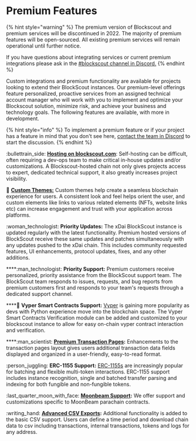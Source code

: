 # Premium Features

{% hint style="warning" %}
The premium version of Blockscout and premium services will be discontinued in 2022. The majority of premium features will be open-sourced. All existing premium services will remain operational until further notice.

If you have questions about integrating services or current premium integrations please ask in the [#blockscout channel in Discord.](https://discord.com/invite/ZUnrZTK)
{% endhint %}

Custom integrations and premium functionality are available for projects looking to extend their BlockScout instances. Our premium-level offerings feature personalized, proactive services from an assigned technical account manager who will work with you to implement and optimize your Blockscout solution, minimize risk, and achieve your business and technology goals. The following features are available, with more in development.

{% hint style="info" %}
To implement a premium feature or if your project has a feature in mind that you don't see here, [contact the team in Discord](https://discord.gg/ZUnrZTK) to start the discussion.&#x20;
{% endhint %}

:bullettrain\_side: [**Hosting on blockscout.com**](your-chain-on-blockscout.com.md): Self-hosting can be difficult, often requiring a dev-ops team to make critical in-house updates and/or customizations. A Blockscout-hosted chain not only gives projects access to expert, dedicated technical support, it also greatly increases project visibility.

:lizard: [**Custom Themes:**](custom-branded-themes.md) Custom themes help create a seamless blockchain experience for users.  A consistent look and feel helps orient the user, and custom elements like links to various related elements (NFTs, website links etc) can increase engagement and trust with your application across platforms.

:woman\_technologist: **Priority Updates:** The xDai BlockScout instance is updated regularly with the latest functionality. Premium hosted versions of BlockScout receive these same updates and patches simultaneously with any updates pushed to the xDai chain. This includes community requested features, UI enhancements, protocol updates, fixes, and any other additions.

****:man\_technologist: **Priority Support:** Premium customers receive personalized, priority assistance from the BlockScout support team. The BlockScout team responds to issues, requests, and bug reports from premium customers first and responds to your team's requests through a dedicated support channel.

****:snake: **Vyper Smart Contracts Support:** [Vyper](https://vyper.readthedocs.io/en/stable/) is gaining more popularity as devs with Python experience move into the blockchain space. The Vyper Smart Contracts Verification module can be added and customized to your blockscout instance to allow for easy on-chain vyper contract interaction and verification.

****:man\_scientist: [**Premium Transaction Pages**](premium-transaction-pages.md)**:** Enhancements to the transaction pages layout gives users additional transaction data fields displayed and organized in a user-friendly, easy-to-read format.&#x20;

:person\_juggling: **ERC-1155 Support:**  [ERC-1155s](https://eips.ethereum.org/EIPS/eip-1155) are increasingly popular for batching and flexible multi-token interactions. ERC-1155 support includes instance recognition, single and batched transfer parsing and indexing for both fungible and non-fungible tokens.

:last\_quarter\_moon\_with\_face: [**Moonbeam Support**](moonbeam-support.md)**:** We offer support and customizations specific to MoonBeam parachain contracts.

:writing\_hand: [**Advanced CSV Exports**](export-to-csv.md)**:** Additional functionality is added to the basic CSV support. Users can define a time period and download chain data to csv including transactions, internal transactions, tokens and logs for any address.&#x20;

